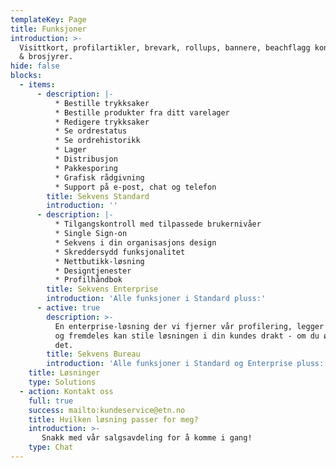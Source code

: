 ```yaml
---
templateKey: Page
title: Funksjoner
introduction: >-
  Visittkort, profilartikler, brevark, rollups, bannere, beachflagg konvolutter
  & brosjyrer.
hide: false
blocks:
  - items:
      - description: |-
          * Bestille trykksaker
          * Bestille produkter fra ditt varelager
          * Redigere trykksaker
          * Se ordrestatus
          * Se ordrehistorikk
          * Lager
          * Distribusjon
          * Pakkesporing
          * Grafisk rådgivning
          * Support på e-post, chat og telefon
        title: Sekvens Standard
        introduction: ''
      - description: |-
          * Tilgangskontroll med tilpassede brukernivåer
          * Single Sign-on
          * Sekvens i din organisasjons design
          * Skreddersydd funksjonalitet
          * Nettbutikk-løsning
          * Designtjenester
          * Profilhåndbok
        title: Sekvens Enterprise
        introduction: 'Alle funksjoner i Standard pluss:'
      - active: true
        description: >-
          En enterprise-løsning der vi fjerner vår profilering, legger inn din
          og fremdeles kan stile løsningen i din kundes drakt - om du ønsker
          det.
        title: Sekvens Bureau
        introduction: 'Alle funksjoner i Standard og Enterprise pluss:'
    title: Løsninger
    type: Solutions
  - action: Kontakt oss
    full: true
    success: mailto:kundeservice@etn.no
    title: Hvilken løsning passer for meg?
    introduction: >-
       Snakk med vår salgsavdeling for å komme i gang!
    type: Chat    
---
```


